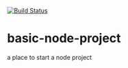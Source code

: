 [![Build Status](https://snap-ci.com/andy-c-jones/basic-node-project/branch/master/build_image)](https://snap-ci.com/andy-c-jones/basic-node-project/branch/master)

# basic-node-project

a place to start a node project
